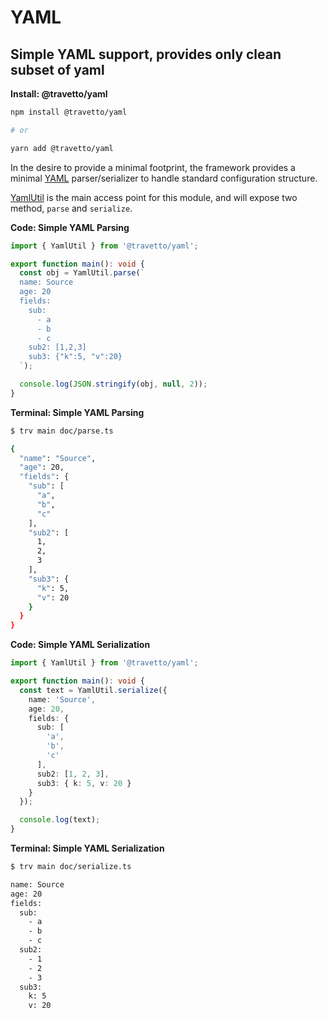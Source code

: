 <!-- This file was generated by @travetto/doc and should not be modified directly -->
<!-- Please modify https://github.com/travetto/travetto/tree/main/module/yaml/DOC.ts and execute "npx trv doc" to rebuild -->
# YAML
## Simple YAML support, provides only clean subset of yaml

**Install: @travetto/yaml**
```bash
npm install @travetto/yaml

# or

yarn add @travetto/yaml
```

In the desire to provide a minimal footprint, the framework provides a minimal [YAML](https://en.wikipedia.org/wiki/YAML) parser/serializer to handle standard configuration structure.

[YamlUtil](https://github.com/travetto/travetto/tree/main/module/yaml/src/util.ts#L7) is the main access point for this module, and will expose two method, `parse` and `serialize`.

**Code: Simple YAML Parsing**
```typescript
import { YamlUtil } from '@travetto/yaml';

export function main(): void {
  const obj = YamlUtil.parse(`
  name: Source
  age: 20
  fields:
    sub: 
      - a
      - b 
      - c
    sub2: [1,2,3]
    sub3: {"k":5, "v":20}
  `);

  console.log(JSON.stringify(obj, null, 2));
}
```

**Terminal: Simple YAML Parsing**
```bash
$ trv main doc/parse.ts

{
  "name": "Source",
  "age": 20,
  "fields": {
    "sub": [
      "a",
      "b",
      "c"
    ],
    "sub2": [
      1,
      2,
      3
    ],
    "sub3": {
      "k": 5,
      "v": 20
    }
  }
}
```

**Code: Simple YAML Serialization**
```typescript
import { YamlUtil } from '@travetto/yaml';

export function main(): void {
  const text = YamlUtil.serialize({
    name: 'Source',
    age: 20,
    fields: {
      sub: [
        'a',
        'b',
        'c'
      ],
      sub2: [1, 2, 3],
      sub3: { k: 5, v: 20 }
    }
  });

  console.log(text);
}
```

**Terminal: Simple YAML Serialization**
```bash
$ trv main doc/serialize.ts

name: Source
age: 20
fields:
  sub:
    - a
    - b
    - c
  sub2:
    - 1
    - 2
    - 3
  sub3:
    k: 5
    v: 20
```
